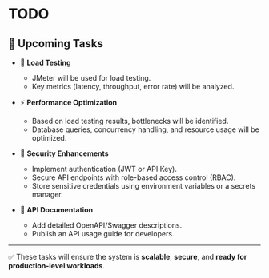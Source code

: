 # TODO

## 📌 Upcoming Tasks

- 🧪 **Load Testing**
    - JMeter will be used for load testing.
    - Key metrics (latency, throughput, error rate) will be analyzed.

- ⚡ **Performance Optimization**
    - Based on load testing results, bottlenecks will be identified.
    - Database queries, concurrency handling, and resource usage will be optimized.

- 🔐 **Security Enhancements**
    - Implement authentication (JWT or API Key).
    - Secure API endpoints with role-based access control (RBAC).
    - Store sensitive credentials using environment variables or a secrets manager.

- 📖 **API Documentation**
    - Add detailed OpenAPI/Swagger descriptions.
    - Publish an API usage guide for developers.

---

✅ These tasks will ensure the system is **scalable**, **secure**, and **ready for production-level workloads**.
